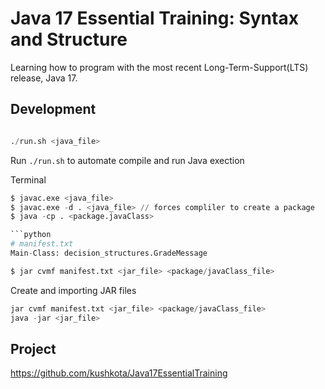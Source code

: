 # Java 17 Essential Training: Syntax and Structure

Learning how to program with the most recent Long-Term-Support(LTS) release, Java 17.


## Development

```python

./run.sh <java_file>
```
Run `./run.sh` to automate compile and run Java exection

Terminal
```python
$ javac.exe <java_file>
$ javac.exe -d . <java_file> // forces compliler to create a package
$ java -cp . <package.javaClass> 

```python
# manifest.txt 
Main-Class: decision_structures.GradeMessage

$ jar cvmf manifest.txt <jar_file> <package/javaClass_file>
```

Create and importing JAR files
```python
jar cvmf manifest.txt <jar_file> <package/javaClass_file>
java -jar <jar_file>
```

## Project
https://github.com/kushkota/Java17EssentialTraining



